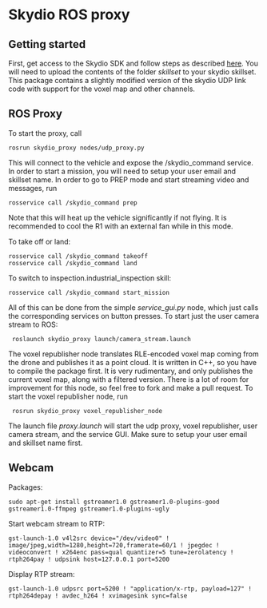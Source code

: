 # Skydio ROS proxy

## Getting started

First, get access to the Skydio SDK and follow steps as described [here](https://github.com/Skydio/skydio-skills).
You will need to upload the contents of the folder *skillset* to your skydio skillset.
This package contains a slightly modified version of the skydio UDP link code with support for the
voxel map and other channels.

## ROS Proxy
To start the proxy, call

    rosrun skydio_proxy nodes/udp_proxy.py

This will connect to the vehicle and expose the /skydio_command service. In order to start a mission,
you will need to setup your user email and skillset name.
In order to go to PREP mode and start streaming video and messages, run

    rosservice call /skydio_command prep

Note that this will heat up the vehicle significantly if not flying. It is recommended to cool the
R1 with an external fan while in this mode.

To take off or land:

    rosservice call /skydio_command takeoff
    rosservice call /skydio_command land

To switch to inspection.industrial_inspection skill:

    rosservice call /skydio_command start_mission

All of this can be done from the simple *service_gui.py* node, which just calls the corresponding
services on button presses. To start just the user camera stream to ROS:

     roslaunch skydio_proxy launch/camera_stream.launch

The voxel republisher node translates RLE-encoded voxel map coming from the drone and publishes it
as a point cloud. It is written in C++, so you have to compile the package first. It is very
rudimentary, and only publishes the current voxel map, along with a filtered version. There is a lot
of room for improvement for this node, so feel free to fork and make a pull request.
To start the voxel republisher node, run

     rosrun skydio_proxy voxel_republisher_node

The launch file *proxy.launch* will start the udp proxy, voxel republisher, user camera stream, and
the service GUI. Make sure to setup your user email and skillset name first.

## Webcam
Packages:

    sudo apt-get install gstreamer1.0 gstreamer1.0-plugins-good gstreamer1.0-ffmpeg gstreamer1.0-plugins-ugly 

Start webcam stream to RTP:

    gst-launch-1.0 v4l2src device="/dev/video0" ! image/jpeg,width=1280,height=720,framerate=60/1 ! jpegdec ! videoconvert ! x264enc pass=qual quantizer=5 tune=zerolatency ! rtph264pay ! udpsink host=127.0.0.1 port=5200

Display RTP stream:

    gst-launch-1.0 udpsrc port=5200 ! "application/x-rtp, payload=127" ! rtph264depay ! avdec_h264 ! xvimagesink sync=false

